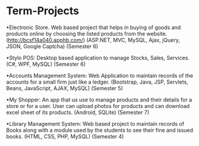 # Term-Projects

•Electronic Store. Web based project that helps in buying of goods and products online by choosing the listed products from the website.  (http://bcsf14a040.apphb.com/)
(ASP.NET, MVC, MySQL, Ajax, jQuery, JSON, Google Captcha)                          			(Semester 6)

•Stylo POS: Desktop based application to manage Stocks, Sales, Services. 
(C#, WPF, MySQL)											(Semester 6)

•Accounts Management System: Web Application to maintain records of the accounts for a small firm just like a ledger. 
(Bootstrap, Java, JSP, Servlets, Beans, JavaScript, AJAX, MySQL)                         		(Semester 5) 

•My Shopper: An app that us use to manage products and their details for a store or for a user. User can upload photos for products and can download excel sheet of its products.
(Android, SQLite)                           								(Semester 7)

•Library Management System: Web based project to maintain records of Books along with a module used by the students to see their fine and issued books. 
(HTML, CSS, PHP, MySQL) 				    			    			(Semester 4)

